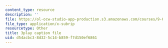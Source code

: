 ```yaml
---
content_type: resource
description: ''
file: https://ol-ocw-studio-app-production.s3.amazonaws.com/courses/9-00sc-introduction-to-psychology-fall-2011/d54acbc38d325c14b859f7d150ef6861_Qw4SkvZ03cc.vtt
file_type: application/x-subrip
resourcetype: Other
title: 3play caption file
uid: d54acbc3-8d32-5c14-b859-f7d150ef6861
---
```

